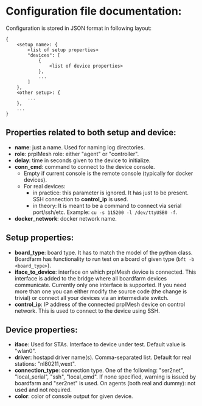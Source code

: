 Configuration file documentation:
=================================

Configuration is stored in JSON format in following layout:

```
{
    <setup name>: {
        <list of setup properties>
        "devices": [
            {
                <list of device properties>
            },
            ...
        ]
    },
    <other setup>: {
        ...
    },
    ...
}
```

Properties related to both setup and device:
--------------------------------------------

* **name**: just a name. Used for naming log directories.
* **role**: prplMesh role: either "agent" or "controller".
* **delay**: time in seconds given to the device to initialize.
* **conn\_cmd**: command to connect to the device console.
	* Empty if current console is the remote console (typically for docker devices).
	* For real devices:
		* in practice:  this parameter is ignored. It has just to be present.
		  SSH connection to **control_ip** is used.
		* in theory: It is meant to be a command to connect via serial port/ssh/etc.
		  Example: `cu -s 115200 -l /dev/ttyUSB0 -f`.
* **docker\_network**: docker network name.

Setup properties:
-----------------
* **board\_type**: board type. It has to match the model of the python class.
  Boardfarm has functionality to run test on a board of given type (`bft -b <board_type>`).
* **iface\_to\_device**: interface on which prplMesh device is connected.
	This interface is added to the bridge where all boardfarm devices communicate.
	Currently only one interface is supported.
	If you need more than one you can either modify the source code (the change is trivial)
	or connect all your devices via an intermediate switch.
* **control_ip**: IP address of the connected prplMesh device on control network. This is used to connect to the device using SSH.

Device properties:
------------------
* **iface**: Used for STAs. Interface to device under test. Default value is "wlan0".
* **driver**: hostapd driver name(s). Comma-separated list.
  Default for real stations: "nl80211,wext".
* **connection\_type**: connection type.
  One of the following: "ser2net", "local\_serial", "ssh", "local\_cmd".
  If none specified, warning is issued by boardfarm and "ser2net" is used.
  On agents (both real and dummy): not used and not required.
* **color**: color of console output for given device.
